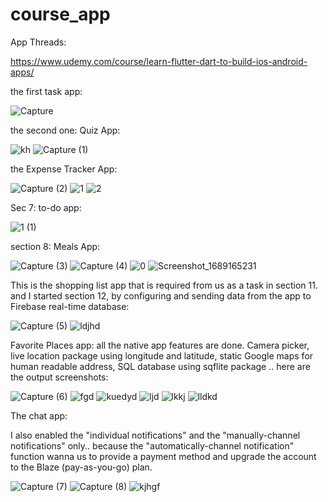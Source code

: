 # course_app

App Threads: 

https://www.udemy.com/course/learn-flutter-dart-to-build-ios-android-apps/

the first task app:

![Capture](https://github.com/AsmaaJAH/FlutterDartUdemyCourseApp_TheCompleteGuide2023Edition/assets/88660261/f366db65-a16a-403a-a25d-f4241a65597a)

the second one: Quiz App: 

![kh](https://github.com/AsmaaJAH/FlutterDartUdemyCourseApp_TheCompleteGuide2023Edition/assets/88660261/2f2139ce-757a-4cf3-bf26-231c7bc13c6a)
![Capture (1)](https://github.com/AsmaaJAH/FlutterDartUdemyCourseApp_TheCompleteGuide2023Edition/assets/88660261/04a02b71-80d9-4ac3-b914-d4200b85e3c8)

the Expense Tracker App: 

![Capture (2)](https://github.com/AsmaaJAH/FlutterDartUdemyCourseApp_TheCompleteGuide2023Edition/assets/88660261/e0717a51-4424-4184-ba7b-e7588e9e5742)
![1](https://github.com/AsmaaJAH/FlutterDartUdemyCourseApp_TheCompleteGuide2023Edition/assets/88660261/5b758614-a556-4244-8540-0ebc8717ed5b)
![2](https://github.com/AsmaaJAH/FlutterDartUdemyCourseApp_TheCompleteGuide2023Edition/assets/88660261/7829c372-28bb-49db-ad16-2686ac535192)


Sec 7: to-do app:

![1 (1)](https://github.com/AsmaaJAH/FlutterDartUdemyCourseApp_TheCompleteGuide2023Edition/assets/88660261/987ccad7-1821-4233-8339-7ffc0fe7885f)


section 8: Meals App:

![Capture (3)](https://github.com/AsmaaJAH/FlutterDartUdemyCourseApp_TheCompleteGuide2023Edition/assets/88660261/9043bf91-9edd-4a21-aa06-8c7e685a249f)
![Capture (4)](https://github.com/AsmaaJAH/FlutterDartUdemyCourseApp_TheCompleteGuide2023Edition/assets/88660261/6e3b29a0-3cfe-45d1-a00a-47a5a0f24b3a)
![0](https://github.com/AsmaaJAH/FlutterDartUdemyCourseApp_TheCompleteGuide2023Edition/assets/88660261/f932036c-464f-4d3c-8ce1-a3000392a285)
![Screenshot_1689165231](https://github.com/AsmaaJAH/FlutterDartUdemyCourseApp_TheCompleteGuide2023Edition/assets/88660261/7b06a4a5-ef33-46b1-831f-95b536b3f1c0)


This is the shopping list app that is required from us as a task in section 11. and I started section 12, by configuring and sending data from the app to Firebase real-time database:

![Capture (5)](https://github.com/AsmaaJAH/FlutterDartUdemyCourseApp_TheCompleteGuide2023Edition/assets/88660261/29e856c7-a90a-4c28-9faf-5ef4d3240e7b)
![ldjhd](https://github.com/AsmaaJAH/FlutterDartUdemyCourseApp_TheCompleteGuide2023Edition/assets/88660261/e35a76a1-4a74-47d0-9fbf-1ba16163dbf7)


Favorite Places app: all the native app features are done. Camera picker, live location package using longitude and latitude, static Google maps for human readable address,  SQL database using sqflite package .. here are the output screenshots:


![Capture (6)](https://github.com/AsmaaJAH/FlutterDartUdemyCourseApp_TheCompleteGuide2023Edition/assets/88660261/d3b11588-e91b-4f1b-8e77-2ec53c02334c)
![fgd](https://github.com/AsmaaJAH/FlutterDartUdemyCourseApp_TheCompleteGuide2023Edition/assets/88660261/14cb791b-8c08-42b5-8ea0-847b3c49d5e8)
![kuedyd](https://github.com/AsmaaJAH/FlutterDartUdemyCourseApp_TheCompleteGuide2023Edition/assets/88660261/2ddef470-3dec-4044-9beb-5f34ec0ea59e)
![ljd](https://github.com/AsmaaJAH/FlutterDartUdemyCourseApp_TheCompleteGuide2023Edition/assets/88660261/596ffa23-c8c4-423f-b7c1-a71b68e24844)
![lkkj](https://github.com/AsmaaJAH/FlutterDartUdemyCourseApp_TheCompleteGuide2023Edition/assets/88660261/94d2c256-8367-49e1-9545-ff0654fbe09e)
![lldkd](https://github.com/AsmaaJAH/FlutterDartUdemyCourseApp_TheCompleteGuide2023Edition/assets/88660261/1ee29587-0ce5-4009-a884-136e1b31ac48)


The chat app:

I also enabled the "individual notifications" and the "manually-channel notifications" only.. because the "automatically-channel notification" function wanna us to provide a payment method and upgrade the account to the Blaze (pay-as-you-go) plan.

![Capture (7)](https://github.com/AsmaaJAH/FlutterDartUdemyCourseApp_TheCompleteGuide2023Edition/assets/88660261/d7de0629-7073-43d8-9674-820cb00fb8dd)
![Capture (8)](https://github.com/AsmaaJAH/FlutterDartUdemyCourseApp_TheCompleteGuide2023Edition/assets/88660261/b67d6921-6186-42cd-ba5a-e99cd0c09480)
![kjhgf](https://github.com/AsmaaJAH/FlutterDartUdemyCourseApp_TheCompleteGuide2023Edition/assets/88660261/c45b1089-a09d-49ad-8d26-50056cef7fa9)

